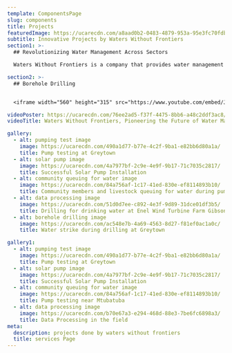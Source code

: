 ```yaml
---
template: ComponentsPage
slug: components
title: Projects
featuredImage: https://ucarecdn.com/a8aad0b2-0483-4879-953a-95e3fc70fdb1/
subtitle: Innovative Projects by Waters Without Frontiers
section1: >-
  ## Revolutionizing Water Management Across Sectors

  Waters Without Frontiers is a company that provides water management consulting services to various clients and sectors, such as municipalities, industries, mines, and agriculture. The company showcases some of its innovative projects that aim to improve water efficiency, quality, and sustainability. These projects include developing new water sources, implementing water treatment processes, assessing environmental impact, designing dewatering systems, simulating groundwater flow, and evaluating land stability.

section2: >-
  ## Borehole Drilling


  <iframe width="560" height="315" src="https://www.youtube.com/embed/Jyl-ZoveVFU" frameborder="0" allow="accelerometer; autoplay; clipboard-write; encrypted-media; gyroscope; picture-in-picture" allowfullscreen></iframe>

videoPoster: https://ucarecdn.com/76ee2ad5-f37f-4475-8bb6-a48c2ddf3ac8/
videoTitle: Waters Without Frontiers, Pioneering the Future of Water Management!

gallery:
  - alt: pumping test image
    image: https://ucarecdn.com/490a1d77-b77e-4c2f-9ba1-e82bb6d80a1a/
    title: Pump testing at Greytown
  - alt: solar pump image
    image: https://ucarecdn.com/4a7977bf-2c9e-4e9f-9b17-71c7035c2817/
    title: Successful Solar Pump Installation
  - alt: community queuing for water image
    image: https://ucarecdn.com/84a756af-1c17-41ed-830e-ef8114893b10/
    title: Community members and livestock queuing for water during pumpt testing near Mtubatuba under CoGta emergency water supply in 2017
  - alt: data processing image
    image: https://ucarecdn.com/51d0d7ee-c892-4e3f-9d89-31dce01df3b5/
    title: Drilling for drinking water at Enel Wind Turbine Farm Gibson Bay Eastern Cape
  - alt: borehole drilling image
    image: https://ucarecdn.com/ac548e7b-4a69-4563-8d27-f81ef0ac1a0c/
    title: Water strike during drilling at Greytown

gallery1:
  - alt: pumping test image
    image: https://ucarecdn.com/490a1d77-b77e-4c2f-9ba1-e82bb6d80a1a/
    title: Pump testing at Greytown
  - alt: solar pump image
    image: https://ucarecdn.com/4a7977bf-2c9e-4e9f-9b17-71c7035c2817/
    title: Successful Solar Pump Installation
  - alt: community queuing for water image
    image: https://ucarecdn.com/84a756af-1c17-41ed-830e-ef8114893b10/
    title: Pump testing near Mtubatuba
  - alt: data processing image
    image: https://ucarecdn.com/b70e67a3-e294-468d-88e3-7be6fc6898a3/
    title: Data Processing in the field
meta:
  description: projects done by waters without frontiers
  title: services Page
---
```

